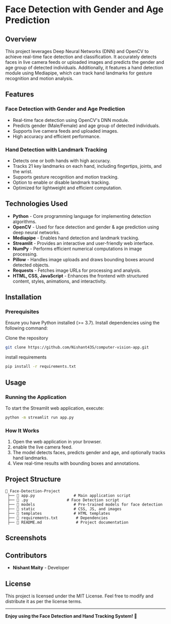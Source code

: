 # Face Detection with Gender and Age Prediction

## Overview
This project leverages Deep Neural Networks (DNN) and OpenCV to achieve real-time face detection and classification. It accurately detects faces in live camera feeds or uploaded images and predicts the gender and age group of detected individuals. Additionally, it features a hand detection module using Mediapipe, which can track hand landmarks for gesture recognition and motion analysis.

## Features
### Face Detection with Gender and Age Prediction
- Real-time face detection using OpenCV's DNN module.
- Predicts gender (Male/Female) and age group of detected individuals.
- Supports live camera feeds and uploaded images.
- High accuracy and efficient performance.

### Hand Detection with Landmark Tracking
- Detects one or both hands with high accuracy.
- Tracks 21 key landmarks on each hand, including fingertips, joints, and the wrist.
- Supports gesture recognition and motion tracking.
- Option to enable or disable landmark tracking.
- Optimized for lightweight and efficient computation.

## Technologies Used
- **Python** - Core programming language for implementing detection algorithms.
- **OpenCV** - Used for face detection and gender & age prediction using deep neural networks.
- **Mediapipe** - Enables hand detection and landmark tracking.
- **Streamlit** - Provides an interactive and user-friendly web interface.
- **NumPy** - Performs efficient numerical computations in image processing.
- **Pillow** - Handles image uploads and draws bounding boxes around detected objects.
- **Requests** - Fetches image URLs for processing and analysis.
- **HTML, CSS, JavaScript** - Enhances the frontend with structured content, styles, animations, and interactivity.

## Installation
### Prerequisites
Ensure you have Python installed (>= 3.7). Install dependencies using the following command:

Clone the repository
```bash
git clone https://github.com/Nishant43S/computer-vision-app.git
```

install requirements
```bash
pip install -r requirements.txt
```

## Usage
### Running the Application
To start the Streamlit web application, execute:

```bash
python -m streamlit run app.py
```

### How It Works
1. Open the web application in your browser.
2. enable the live camera feed.
3. The model detects faces, predicts gender and age, and optionally tracks hand landmarks.
4. View real-time results with bounding boxes and annotations.

## Project Structure
```
📂 Face-Detection-Project
 ├── 📄 app.py                 # Main application script
 ├── 📄 .py                 # Face Detection script
 ├── 📂 models                 # Pre-trained models for face detection
 ├── 📂 static                 # CSS, JS, and images
 ├── 📂 templates              # HTML templates
 ├── 📄 requirements.txt        # Dependencies
 ├── 📄 README.md               # Project documentation
```

## Screenshots




## Contributors
- **Nishant Maity** - Developer

## License
This project is licensed under the MIT License. Feel free to modify and distribute it as per the license terms.

---
**Enjoy using the Face Detection and Hand Tracking System! 🚀**
